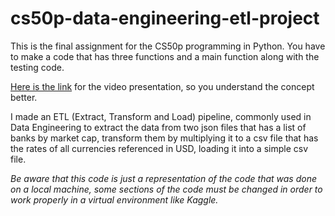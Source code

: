 # cs50p-data-engineering-etl-project

This is the final assignment for the CS50p programming in Python. You have to make a code that has three functions and a main function along with the testing code.

[Here is the link](https://youtu.be/eM5YP4JeWCU) for the video presentation, so you understand the concept better.

I made an ETL (Extract, Transform and Load) pipeline, commonly used in Data Engineering to extract the data from two json files that has a list of banks by market cap, transform them by multiplying it to a csv file that has the rates of all currencies referenced in USD, loading it into a simple csv file.

*Be aware that this code is just a representation of the code that was done on a local machine, some sections of the code must be changed in order to work properly in a virtual environment like Kaggle.*
